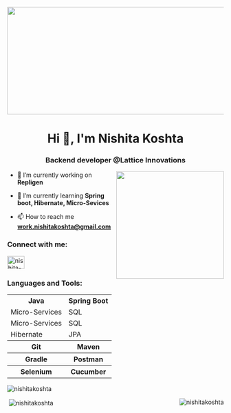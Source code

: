 <p align="center"> <img width="1100" height="250" src="https://github.com/nishitakoshta/nishitakoshta/assets/110012128/c3bdec57-5899-4420-8aa4-a141403afacc" alt="nishitakoshta" /> </p>
<h1 align="center">Hi 👋, I'm Nishita Koshta</h1>
<h3 align="center">Backend developer @Lattice Innovations</h3>
<img align="right" width="250" src="https://miro.medium.com/v2/resize:fit:1400/1*lhOax3cZATGZwEhG0uTYRA.gif" alt="">

- 🔭 I’m currently working on **Repligen**

- 🌱 I’m currently learning **Spring boot, Hibernate, Micro-Sevices**

- 📫 How to reach me **work.nishitakoshta@gmail.com**

<h3 align="left">Connect with me:</h3>
<p align="left">
<a href="https://linkedin.com/in/nishita-koshta" target="blank"><img align="center" src="https://raw.githubusercontent.com/rahuldkjain/github-profile-readme-generator/master/src/images/icons/Social/linked-in-alt.svg" alt="nishita-koshta" height="30" width="40" /></a>
</p>

<h3 align="left">Languages and Tools:</h3>
<table>
  <tr>
    <th>Java</th>
    <th>Spring Boot</th>
  </tr>
  <tr>
    <td>Micro-Services</td>
    <td>SQL</td>
  </tr>
  <tr>
    <td>Micro-Services</td>
    <td>SQL</td>
  </tr>
  <tr>
    <td>Hibernate</td>
    <td>JPA</td>
  </tr>
  <tr>
    <th>Git</th>
    <th>Maven</th>
  </tr>
  <tr>
    <th>Gradle</th>
    <th>Postman</th>
  </tr>
  <tr>
    <th>Selenium</th>
    <th>Cucumber</th>
  </tr>
</table>

<p align="left"><img src="https://github-readme-stats.vercel.app/api/top-langs?username=nishitakoshta&show_icons=true&locale=en&layout=compact" alt="nishitakoshta" /></p>

<p>&nbsp;<img align="center" src="https://github-readme-stats.vercel.app/api?username=nishitakoshta&show_icons=true&locale=en" alt="nishitakoshta" /><img align="right" src="https://github-readme-streak-stats.herokuapp.com/?user=nishitakoshta&" alt="nishitakoshta" /></p>
